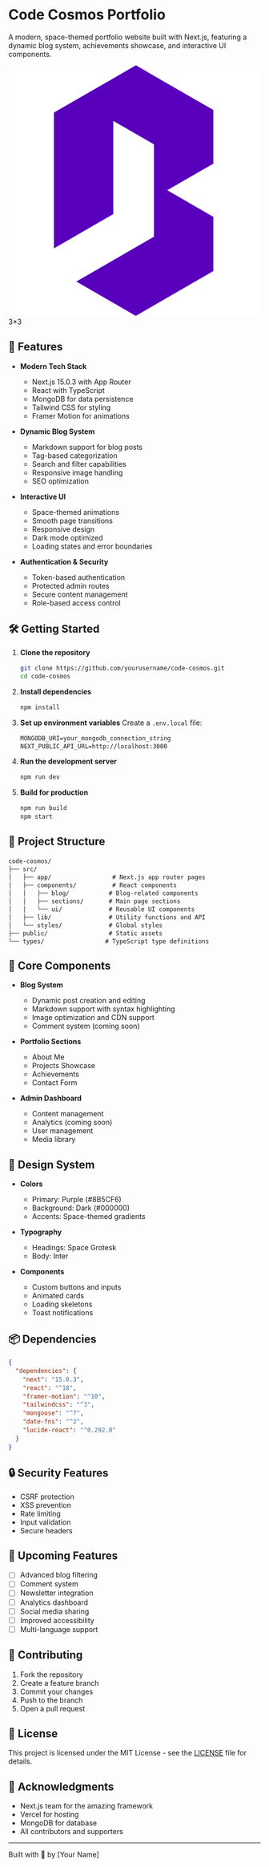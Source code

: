 # Code Cosmos Portfolio

A modern, space-themed portfolio website built with Next.js, featuring a dynamic blog system, achievements showcase, and interactive UI components.

![Code Cosmos](public/images/1.png) 3*3


## 🚀 Features

- **Modern Tech Stack**
  - Next.js 15.0.3 with App Router
  - React with TypeScript
  - MongoDB for data persistence
  - Tailwind CSS for styling
  - Framer Motion for animations

- **Dynamic Blog System**
  - Markdown support for blog posts
  - Tag-based categorization
  - Search and filter capabilities
  - Responsive image handling
  - SEO optimization

- **Interactive UI**
  - Space-themed animations
  - Smooth page transitions
  - Responsive design
  - Dark mode optimized
  - Loading states and error boundaries

- **Authentication & Security**
  - Token-based authentication
  - Protected admin routes
  - Secure content management
  - Role-based access control

## 🛠️ Getting Started

1. **Clone the repository**
   ```bash
   git clone https://github.com/yourusername/code-cosmos.git
   cd code-cosmos
   ```

2. **Install dependencies**
   ```bash
   npm install
   ```

3. **Set up environment variables**
   Create a `.env.local` file:
   ```env
   MONGODB_URI=your_mongodb_connection_string
   NEXT_PUBLIC_API_URL=http://localhost:3000
   ```

4. **Run the development server**
   ```bash
   npm run dev
   ```

5. **Build for production**
   ```bash
   npm run build
   npm start
   ```

## 📁 Project Structure

```
code-cosmos/
├── src/
│   ├── app/                 # Next.js app router pages
│   ├── components/          # React components
│   │   ├── blog/           # Blog-related components
│   │   ├── sections/       # Main page sections
│   │   └── ui/             # Reusable UI components
│   ├── lib/                # Utility functions and API
│   └── styles/             # Global styles
├── public/                 # Static assets
└── types/                 # TypeScript type definitions
```

## 🔧 Core Components

- **Blog System**
  - Dynamic post creation and editing
  - Markdown support with syntax highlighting
  - Image optimization and CDN support
  - Comment system (coming soon)

- **Portfolio Sections**
  - About Me
  - Projects Showcase
  - Achievements
  - Contact Form

- **Admin Dashboard**
  - Content management
  - Analytics (coming soon)
  - User management
  - Media library

## 🎨 Design System

- **Colors**
  - Primary: Purple (#8B5CF6)
  - Background: Dark (#000000)
  - Accents: Space-themed gradients

- **Typography**
  - Headings: Space Grotesk
  - Body: Inter

- **Components**
  - Custom buttons and inputs
  - Animated cards
  - Loading skeletons
  - Toast notifications

## 📦 Dependencies

```json
{
  "dependencies": {
    "next": "15.0.3",
    "react": "^18",
    "framer-motion": "^10",
    "tailwindcss": "^3",
    "mongoose": "^7",
    "date-fns": "^2",
    "lucide-react": "^0.292.0"
  }
}
```

## 🔒 Security Features

- CSRF protection
- XSS prevention
- Rate limiting
- Input validation
- Secure headers

## 🚧 Upcoming Features

- [ ] Advanced blog filtering
- [ ] Comment system
- [ ] Newsletter integration
- [ ] Analytics dashboard
- [ ] Social media sharing
- [ ] Improved accessibility
- [ ] Multi-language support

## 🤝 Contributing

1. Fork the repository
2. Create a feature branch
3. Commit your changes
4. Push to the branch
5. Open a pull request

## 📄 License

This project is licensed under the MIT License - see the [LICENSE](LICENSE) file for details.

## 🙏 Acknowledgments

- Next.js team for the amazing framework
- Vercel for hosting
- MongoDB for database
- All contributors and supporters

---

Built with 💜 by [Your Name]
